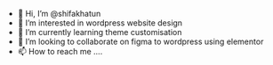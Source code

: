 - 👋 Hi, I’m @shifakhatun
- 👀 I’m interested in wordpress website design
- 🌱 I’m currently learning theme customisation
- 💞️ I’m looking to collaborate on figma to wordpress using elementor
- 📫 How to reach me ....

<!---
shifakhatun/shifakhatun is a ✨ special ✨ repository because its `README.md` (this file) appears on your GitHub profile.
You can click the Preview link to take a look at your changes.
--->
